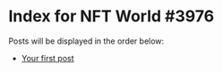 # Index for NFT World #3976
Posts will be displayed in the order below:

- [Your first post](./001-first.md)

